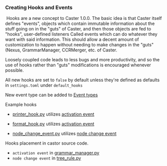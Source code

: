### Creating Hooks and Events

​	Hooks are a new concept to Caster 1.0.0. The basic idea is that Caster itself defines "events", objects which contain immutable information about the stuff going on in the "guts" of Caster, and then those objects are fed to "hooks", user-defined listeners Called events which can do whatever they want with said information. This should allow a decent amount of customization to happen without needing to make changes in the "guts" (Nexus, GrammarManager, CCRMerger, etc. of Caster.

Loosely coupled code leads to less bugs and more productivity, and so the use of hooks rather than "guts" modifications is encouraged  whenever possible.

All new hooks are set to `false` by default unless they're defined as defaults in  `settings.toml`  under `default_hooks`

New event type can be added to  [Event types](https://github.com/dictation-toolbox/Caster/blob/master/castervoice/lib/merge/ccrmerging2/hooks/events/event_types.py)

Example hooks

- [printer_hook.py]([printer_hook.py](https://github.com/dictation-toolbox/Caster/blob/master/castervoice/lib/merge/ccrmerging2/hooks/examples/printer_hook.py)) utilizes [activation event](https://github.com/dictation-toolbox/Caster/blob/master/castervoice/lib/merge/ccrmerging2/hooks/events/activation_event.py)	

- [format_hook.py](https://github.com/dictation-toolbox/Caster/blob/master/castervoice/lib/merge/ccrmerging2/hooks/standard_hooks/format_hook.py) utilizes  [activation event](https://github.com/dictation-toolbox/Caster/blob/master/castervoice/lib/merge/ccrmerging2/hooks/events/activation_event.py)

- [node_change_event.py](https://github.com/dictation-toolbox/Caster/blob/master/castervoice/lib/merge/ccrmerging2/hooks/events/node_change_event.py) utilizes [node change event](https://github.com/dictation-toolbox/Caster/blob/master/castervoice/lib/merge/ccrmerging2/hooks/events/node_change_event.py)

Hooks placement in castor source code.

-  `activation event` in [grammar_manager.py](https://github.com/dictation-toolbox/Caster/blob/cb7adc4253d8d55089936e5b90ee57ce5784660e/castervoice/lib/ctrl/mgr/grammar_manager.py#L150)
-  `node change event` in [tree_rule.py](https://github.com/dictation-toolbox/Caster/blob/30c022a7085be6c8dbfee1c839d50fc7c8cdaf82/castervoice/lib/merge/selfmod/tree_rule/tree_rule.py#L57)